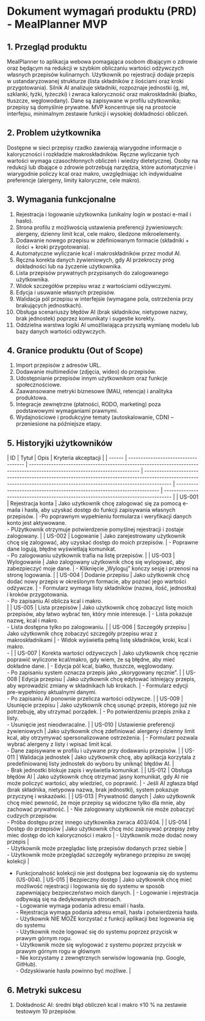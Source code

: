 # Dokument wymagań produktu (PRD) - MealPlanner MVP

## 1. Przegląd produktu

MealPlanner to aplikacja webowa pomagająca osobom dbającym o zdrowie oraz będącym na redukcji w szybkim obliczaniu wartości odżywczych własnych przepisów kulinarnych. Użytkownik po rejestracji dodaje przepis w ustandaryzowanej strukturze (lista składników z ilościami oraz kroki przygotowania). Silnik AI analizuje składniki, rozpoznaje jednostki (g, ml, szklanki, łyżki, łyżeczki) i zwraca kaloryczność oraz makroskładniki (białko, tłuszcze, węglowodany). Dane są zapisywane w profilu użytkownika; przepisy są domyślnie prywatne. MVP koncentruje się na prostocie interfejsu, minimalnym zestawie funkcji i wysokiej dokładności obliczeń.

## 2. Problem użytkownika

Dostępne w sieci przepisy rzadko zawierają wiarygodne informacje o kaloryczności i rozkładzie makroskładników. Ręczne wyliczanie tych wartości wymaga czasochłonnych obliczeń i wiedzy dietetycznej. Osoby na redukcji lub dbające o zdrowie potrzebują narzędzia, które automatycznie i wiarygodnie policzy kcal oraz makro, uwzględniając ich indywidualne preferencje (alergeny, limity kaloryczne, cele makro).

## 3. Wymagania funkcjonalne

1. Rejestracja i logowanie użytkownika (unikalny login w postaci e-mail i hasło).
2. Strona profilu z możliwością ustawienia preferencji żywieniowych: alergeny, dzienny limit kcal, cele makro, śledzone mikroelementy.
3. Dodawanie nowego przepisu w zdefiniowanym formacie (składniki + ilości + kroki przygotowania).
4. Automatyczne wyliczanie kcal i makroskładników przez moduł AI.
5. Ręczna korekta danych żywieniowych, gdy AI przekroczy próg dokładności lub na życzenie użytkownika.
6. Lista przepisów prywatnych przypisanych do zalogowanego użytkownika.
7. Widok szczegółów przepisu wraz z wartościami odżywczymi.
8. Edycja i usuwanie własnych przepisów.
9. Walidacja pól przepisu w interfejsie (wymagane pola, ostrzeżenia przy brakujących jednostkach).
10. Obsługa scenariuszy błędów AI (brak składników, nietypowe nazwy, brak jednostek) poprzez komunikaty i sugestie korekty.
11. Oddzielna warstwa logiki AI umożliwiająca przyszłą wymianę modelu lub bazy danych wartości odżywczych.

## 4. Granice produktu (Out of Scope)

1. Import przepisów z adresów URL.
2. Dodawanie multimediów (zdjęcia, wideo) do przepisów.
3. Udostępnianie przepisów innym użytkownikom oraz funkcje społecznościowe.
4. Zaawansowane metryki biznesowe (MAU, retencja) i analityka produktowa.
5. Integracje zewnętrzne (płatności, RODO, marketing) poza podstawowymi wymaganiami prawnymi.
6. Wydajnościowe i produkcyjne tematy (autoskalowanie, CDN) – przeniesione na późniejsze etapy.

## 5. Historyjki użytkowników

| ID     | Tytuł                               | Opis                                                                                                                        | Kryteria akceptacji                                                                                                                                                     |
| ------ | ----------------------------------- | --------------------------------------------------------------------------------------------------------------------------- | ----------------------------------------------------------------------------------------------------------------------------------------------------------------------- | ----------------------------------------------------------------------- | --------------------------------------------------------------------------------- |
| US-001 | Rejestracja konta                   | Jako użytkownik chcę zalogować się za pomocą e-maila i hasła, aby uzyskać dostęp do funkcji zapisywania własnych przepisów. | -Po poprawnym wypełnieniu formularza i weryfikacji danych konto jest aktywowane. <br/>- PUżytkownik otrzymuje potwierdzenie pomyślnej rejestracji i zostaje zalogowany. |
| US-002 | Logowanie                           | Jako zarejestrowany użytkownik chcę się zalogować, aby uzyskać dostęp do moich przepisów.                                   | - Poprawne dane logują, błędne wyświetlają komunikat. <br/>- Po zalogowaniu użytkownik trafia na listę przepisów.                                                       |
| US-003 | Wylogowanie                         | Jako zalogowany użytkownik chcę się wylogować, aby zabezpieczyć moje dane.                                                  | - Kliknięcie „Wyloguj” kończy sesję i przenosi na stronę logowania.                                                                                                     |
| US-004 | Dodanie przepisu                    | Jako użytkownik chcę dodać nowy przepis w określonym formacie, aby poznać jego wartości odżywcze.                           | - Formularz wymaga listy składników (nazwa, ilość, jednostka) i kroków przygotowania. <br/>- Po zapisaniu AI oblicza kcal i makro. <br/>                                |
| US-005 | Lista przepisów                     | Jako użytkownik chcę zobaczyć listę moich przepisów, aby łatwo wybrać ten, który mnie interesuje.                           | - Lista pokazuje nazwę, kcal i makro. <br/>- Lista dostępna tylko po zalogowaniu.                                                                                       |
| US-006 | Szczegóły przepisu                  | Jako użytkownik chcę zobaczyć szczegóły przepisu wraz z makroskładnikami                                                    | - Widok wyświetla pełną listę składników, kroki, kcal i makro. <br/>-                                                                                                   |
| US-007 | Korekta wartości odżywczych         | Jako użytkownik chcę ręcznie poprawić wyliczone kcal/makro, gdy wiem, że są błędne, aby mieć dokładne dane.                 | - Edycja pól kcal, białko, tłuszcze, węglowodany. <br/>- Po zapisaniu system oznacza przepis jako „skorygowany ręcznie”.                                                |
| US-008 | Edycja przepisu                     | Jako użytkownik chcę edytować istniejący przepis, aby wprowadzić zmiany w składnikach lub krokach.                          | - Formularz edycji pre-wypełniony aktualnymi danymi. <br/>- Po zapisaniu AI ponownie przelicza wartości odżywcze.                                                       |
| US-009 | Usunięcie przepisu                  | Jako użytkownik chcę usunąć przepis, którego już nie potrzebuję, aby utrzymać porządek.                                     | - Po potwierdzeniu przepis znika z listy. <br/>- Usunięcie jest nieodwracalne.                                                                                          |
| US-010 | Ustawienie preferencji żywieniowych | Jako użytkownik chcę zdefiniować alergeny i dzienny limit kcal, aby otrzymywać spersonalizowane ostrzeżenia.                | - Formularz pozwala wybrać alergeny z listy i wpisać limit kcal. <br/>- Dane zapisywane w profilu i używane przy dodawaniu przepisów.                                   |
| US-011 | Walidacja jednostek                 | Jako użytkownik chcę, aby aplikacja korzytala z predefiniowanej listy jednostek do wyboru by uniknąć błędów AI.             | <br/>- Brak jednostki blokuje zapis i wyświetla komunikat.                                                                                                              |
| US-012 | Obsługa błędów AI                   | Jako użytkownik chcę otrzymać jasny komunikat, gdy AI nie może policzyć wartości, aby wiedzieć, co poprawić.                | - Jeśli AI zgłasza błąd (brak składnika, nietypowa nazwa, brak jednostki), system pokazuje przyczynę i wskazówki.                                                       |
| US-013 | Prywatność danych                   | Jako użytkownik chcę mieć pewność, że moje przepisy są widoczne tylko dla mnie, aby zachować prywatność.                    | - Nie zalogowany użytkownik nie może zobaczyć cudzych przepisów. <br/>- Próba dostępu przez innego użytkownika zwraca 403/404.                                          |
| US-014 | Dostęp do przepisów                 | Jako użytkownik chcę móc zapisywać przepisy zeby miec dostęp do ich kaloryczności i makro                                   | - Użytkownik może dodać nowy przepis                                                                                                                                    | <br/>- Użytkownik może przeglądac listę przepisów dodanych przez siebie | <br/>- Użytkownik może przeglądać szczegóły wybranego przepisu ze swojej kolekcji |

- Funkcjonalność kolekcji nie jest dostępna bez logowania się do systemu (US-004).
  | US-015 | Bezpieczny dostęp | Jako użytkownik chcę mieć możliwość rejestracji i logowania się do systemu w sposób zapewniający bezpieczeństwo moich danych. | - Logowanie i rejestracja odbywają się na dedykowanych stronach. <br/>- Logowanie wymaga podania adresu email i hasła. <br/>- Rejestracja wymaga podania adresu email, hasła i potwierdzenia hasła. <br/>- Użytkownik NIE MOŻE korzystać z funkcji aplikacji bez logowania się do systemu <br/>- Użytkownik może logować się do systemu poprzez przycisk w prawym górnym rogu. <br/>- Użytkownik może się wylogować z systemu poprzez przycisk w prawym górnym rogu w głównym <br/>- Nie korzystamy z zewnętrznych serwisów logowania (np. Google, GitHub). <br/>- Odzyskiwanie hasła powinno być możliwe. |

## 6. Metryki sukcesu

1. Dokładność AI: średni błąd obliczeń kcal i makro ≤10 % na zestawie testowym 10 przepisów.

